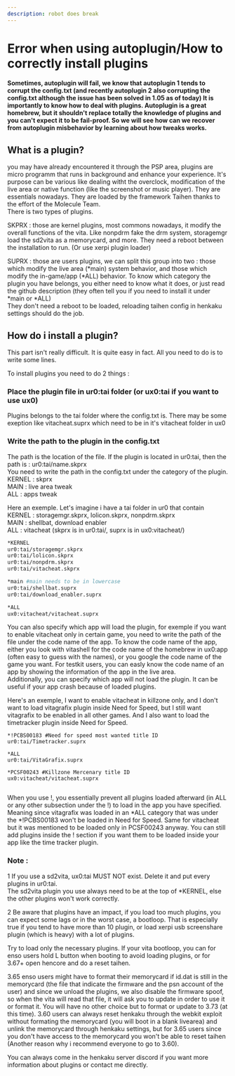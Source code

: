 ```yaml
---
description: robot does break
---
```


# Error when using autoplugin/How to correctly install plugins

#### Sometimes, autoplugin will fail, we know that autoplugin 1 tends to corrupt the config.txt (and recently autoplugin 2 also corrupting the config.txt although the issue has been solved in 1.05 as of today) It is importantly to know how to deal with plugins. Autoplugin is a great homebrew, but it shouldn't replace totally the knowledge of plugins and you can't expect it to be fail-proof. So we will see how can we recover from autoplugin misbehavior by learning about how tweaks works.

## What is a plugin?

you may have already encountered it through the PSP area, plugins are micro programm that runs in background and enhance your experience. It's purpose can be various like dealing witht the overclock, modification of the live area or native function (like the screenshot or music player). They are essentials nowadays. They are loaded by the framework Taihen thanks to the effort of the Molecule Team.\
There is two types of plugins.

SKPRX : those are kernel plugins, most commons nowadays, it modify the overall functions of the vita. Like nonpdrm fake the drm system, storagemgr load the sd2vita as a memorycard, and more. They need a reboot between the installation to run. (Or use xerpi plugin loader)

SUPRX : those are users plugins, we can split this group into two : those which modify the live area (\*main) system behavior, and those which modify the in-game/app (\*ALL) behavior. To know which category the plugin you have belongs, you either need to know what it does, or just read the github description (they often tell you if you need to install it under \*main or \*ALL)\
They don't need a reboot to be loaded, reloading taihen config in henkaku settings should do the job.

## How do i install a plugin?

This part isn't really difficult. It is quite easy in fact. All you need to do is to write some lines.

To install plugins you need to do 2 things :

### Place the plugin file in ur0:tai folder (or ux0:tai if you want to use ux0)

Plugins belongs to the tai folder where the config.txt is. There may be some exeption like vitacheat.suprx which need to be in it's vitacheat folder in ux0

### Write the path to the plugin in the config.txt

The path is the location of the file. If the plugin is located in ur0:tai, then the path is : ur0:tai/name.skprx\
You need to write the path in the config.txt under the category of the plugin.\
KERNEL : skprx\
MAIN : live area tweak\
ALL : apps tweak

Here an exemple. Let's imagine i have a tai folder in ur0 that contain\
KERNEL : storagemgr.skprx, lolicon.skprx, nonpdrm.skprx\
MAIN : shellbat, download enabler\
ALL : vitacheat (skprx is in ur0:tai/, suprx is in ux0:vitacheat/)

```bash
*KERNEL
ur0:tai/storagemgr.skprx
ur0:tai/lolicon.skprx
ur0:tai/nonpdrm.skprx
ur0:tai/vitacheat.skprx

*main #main needs to be in lowercase
ur0:tai/shellbat.suprx
ur0:tai/download_enabler.suprx

*ALL
ux0:vitacheat/vitacheat.suprx
```

You can also specify which app will load the plugin, for exemple if you want to enable vitacheat only in certain game, you need to write the path of the file under the code name of the app. To know the code name of the app, either you look with vitashell for the code name of the homebrew in ux0:app (often easy to guess with the names), or you google the code name of the game you want. For testkit users, you can easly know the code name of an app by showing the information of the app in the live area.\
Additionally, you can specify which app will not load the plugin. It can be useful if your app crash because of loaded plugins.

Here's an exemple, I want to enable vitacheat in killzone only, and I don't want to load vitagrafix plugin inside Need for Speed, but I still want vitagrafix to be enabled in all other games. And I also want to load the timetracker plugin inside Need for Speed.

```
*!PCBS00183 #Need for speed most wanted title ID
ur0:tai/Timetracker.suprx

*ALL
ur0:tai/VitaGrafix.suprx

*PCSF00243 #Killzone Mercenary title ID
ux0:vitacheat/vitacheat.suprx


```

When you use !, you essentially prevent all plugins loaded afterward (in ALL or any other subsection under the !) to load in the app you have specified. Meaning since vitagrafix was loaded in an \*ALL category that was under the \*!PCBS00183 won't be loaded in Need for Speed. Same for vitacheat but it was mentioned to be loaded only in PCSF00243 anyway. You can still add plugins inside the ! section if you want them to be loaded inside your app like the time tracker plugin.&#x20;

### Note :

1 If you use a sd2vita, ux0:tai MUST NOT exist. Delete it and put every plugins in ur0:tai.\
The sd2vita plugin you use always need to be at the top of \*KERNEL, else the other plugins won't work correctly.

2 Be aware that plugins have an impact, if you load too much plugins, you can expect some lags or in the worst case, a bootloop. That is especially true if you tend to have more than 10 plugin, or load xerpi usb screenshare plugin (which is heavy) with a lot of plugins.

Try to load only the necessary plugins. If your vita bootloop, you can for enso users hold L button when booting to avoid loading plugins, or for 3.67+ open hencore and do a reset taihen.

3.65 enso users might have to format their memorycard if id.dat is still in the memorycard (the file that indicate the firmware and the psn account of the user) and since we unload the plugins, we also disable the firmware spoof, so when the vita will read that file, it will ask you to update in order to use it or format it. You will have no other choice but to format or update to 3.73 (at this time). 3.60 users can always reset henkaku through the webkit exploit without formating the memorycard (you will boot in a blank livearea) and unlink the memorycard through henkaku settings, but for 3.65 users since you don't have access to the memorycard you won't be able to reset taihen (Another reason why i recommend everyone to go to 3.60).

You can always come in the henkaku server discord if you want more information about plugins or contact me directly.
